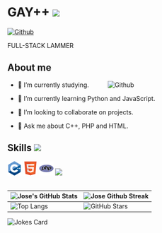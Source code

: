 <h1> GAY++ <img src = "https://raw.githubusercontent.com/MartinHeinz/MartinHeinz/master/wave.gif" width = 30px> </h1>
<p align='center'>
</p>


[![Github](https://img.shields.io/github/followers/JoseAMercadoV?label=Follow&style=social)](https://github.com/JoseAMercadoV)

<div size='300px'> FULL-STACK LAMMER
</div>

<h2> About me </h2>

<img width="55%" align="right" alt="Github" src="https://raw.githubusercontent.com/onimur/.github/master/.resources/git-header.svg" />

- 🔭 I’m currently studying.
  
- 🌱 I’m currently learning Python and JavaScript.
  
- 👯 I’m looking to collaborate on projects.
  
- 💬 Ask me about C++, PHP and HTML.

<h2> Skills <img src = "https://media2.giphy.com/media/QssGEmpkyEOhBCb7e1/giphy.gif?cid=ecf05e47a0n3gi1bfqntqmob8g9aid1oyj2wr3ds3mg700bl&rid=giphy.gif" width = 32px> </h2>
 <a href=https://github.com/JoseAMercadoV?tab=repositories&q=&type=&language=php&sort=> <img width='32px' src='https://github.com/devicons/devicon/blob/master/icons/cplusplus/cplusplus-original.svg'></a>
 <a href= https://github.com/JoseAMercadoV?tab=repositories&q=&type=&language=html&sort= > <img width ='32px' src ='https://github.com/devicons/devicon/blob/master/icons/html5/html5-original.svg'></a>
 <a href=https://github.com/JoseAMercadoV?tab=repositories&q=&type=&language=php&sort=> <img width='32px' src='https://github.com/devicons/devicon/blob/master/icons/php/php-original.svg'></a>
 <a href= 'https://github.com/JoseAMercadoV?tab=repositories&q=&type=&language=android&sort='> <img width ='32px' src ='https://raw.githubusercontent.com/rahulbanerjee26/githubAboutMeGenerator/main/icons/android.svg'></a>

<br>
<br>

| ![Jose's GitHub Stats](https://github-readme-stats.vercel.app/api?username=JoseAMercadoV&show_icons=true&theme=codeSTACKr) | ![Jose Github Streak](https://github-readme-streak-stats.herokuapp.com/?user=JoseAMercadoV&theme=codeSTACKr) |
| --- | --- |
| ![Top Langs](https://github-readme-stats.vercel.app/api/top-langs/?username=JoseAMercadoV&theme=codeSTACKr) | ![GitHub Stars](https://github-readme-stats.vercel.app/api?username=JoseAMercadoV&show_icons=true&locale=en&count_private=true&hide_rank=true&custom_title=My%20GitHub%20Stats&disable_animations=true&theme=codeSTACKr) |

![Jokes Card](https://readme-jokes.vercel.app/api?theme=codeSTACKr)

<br>
